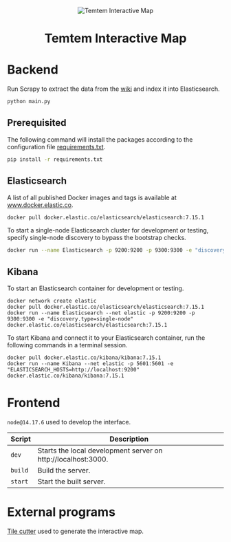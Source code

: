 <p align="center">
  <img alt="Temtem Interactive Map" src="https://static.wikia.nocookie.net/temtem_gamepedia_en/images/6/63/Temtem_logo.png/revision/latest" />
  <h1 align="center"><b>Temtem Interactive Map</b></h1>
</p>

# Backend

Run Scrapy to extract the data from the [wiki](https://temtem.fandom.com/wiki/Temtem_Wiki) and index it into Elasticsearch.

```bash
python main.py
```

## Prerequisited

The following command will install the packages according to the configuration file [requirements.txt](backend/requirements.txt).

```bash
pip install -r requirements.txt
```

## Elasticsearch

A list of all published Docker images and tags is available at www.docker.elastic.co.

```bash
docker pull docker.elastic.co/elasticsearch/elasticsearch:7.15.1
```

To start a single-node Elasticsearch cluster for development or testing, specify single-node discovery to bypass the bootstrap checks.

```bash
docker run --name Elasticsearch -p 9200:9200 -p 9300:9300 -e "discovery.type=single-node" -e "http.cors.enabled=true" -e "http.cors.allow-origin=http://localhost:3000" docker.elastic.co/elasticsearch/elasticsearch:7.15.1
```

## Kibana

To start an Elasticsearch container for development or testing.

```
docker network create elastic
docker pull docker.elastic.co/elasticsearch/elasticsearch:7.15.1
docker run --name Elasticsearch --net elastic -p 9200:9200 -p 9300:9300 -e "discovery.type=single-node" docker.elastic.co/elasticsearch/elasticsearch:7.15.1
```

To start Kibana and connect it to your Elasticsearch container, run the following commands in a terminal session.

```
docker pull docker.elastic.co/kibana/kibana:7.15.1
docker run --name Kibana --net elastic -p 5601:5601 -e "ELASTICSEARCH_HOSTS=http://localhost:9200" docker.elastic.co/kibana/kibana:7.15.1
```

# Frontend

`node@14.17.6` used to develop the interface.

| Script  | Description                                                   |
| ------- | ------------------------------------------------------------- |
| `dev`   | Starts the local development server on http://localhost:3000. |
| `build` | Build the server.                                             |
| `start` | Start the built server.                                       |

# External programs

[Tile cutter](https://github.com/tearat/tile-cutter-win-desktop) used to generate the interactive map.
